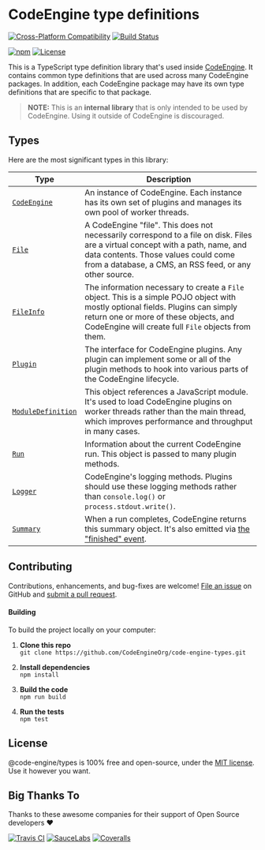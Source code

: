 CodeEngine type definitions
======================================

[![Cross-Platform Compatibility](https://engine.codes/img/badges/os-badges.svg)](https://github.com/CodeEngineOrg/code-engine-types/blob/master/.github/workflows/CI-CD.yaml)
[![Build Status](https://github.com/CodeEngineOrg/code-engine-types/workflows/CI-CD/badge.svg)](https://github.com/CodeEngineOrg/code-engine-types/blob/master/.github/workflows/CI-CD.yaml)

[![npm](https://img.shields.io/npm/v/@code-engine/types.svg)](https://www.npmjs.com/package/@code-engine/types)
[![License](https://img.shields.io/npm/l/@code-engine/types.svg)](LICENSE)



This is a TypeScript type definition library that's used inside [CodeEngine](https://engine.codes/). It contains common type definitions that are used across many CodeEngine packages. In addition, each CodeEngine package may have its own type definitions that are specific to that package.

> **NOTE:** This is an **internal library** that is only intended to be used by CodeEngine. Using it outside of CodeEngine is discouraged.



Types
-------------------------------
Here are the most significant types in this library:

|Type                                             |Description
|-------------------------------------------------|--------------------------------------------------------------------------------------------
|[`CodeEngine`](src/code-engine.d.ts)             |An instance of CodeEngine. Each instance has its own set of plugins and manages its own pool of worker threads.
|[`File`](src/file.d.ts)                          |A CodeEngine "file". This does not necessarily correspond to a file on disk. Files are a virtual concept with a path, name, and data contents. Those values could come from a database, a CMS, an RSS feed, or any other source.
|[`FileInfo`](src/file.d.ts)                      |The information necessary to create a `File` object. This is a simple POJO object with mostly optional fields. Plugins can simply return one or more of these objects, and CodeEngine will create full `File` objects from them.
|[`Plugin`](src/plugin.d.ts)                      |The interface for CodeEngine plugins. Any plugin can implement some or all of the plugin methods to hook into various parts of the CodeEngine lifecycle.
|[`ModuleDefinition`](src/module-definition.d.ts) |This object references a JavaScript module. It's used to load CodeEngine plugins on worker threads rather than the main thread, which improves performance and throughput in many cases.
|[`Run`](src/run.d.ts)                            |Information about the current CodeEngine run. This object is passed to many plugin methods.
|[`Logger`](src/logger.d.ts)                      |CodeEngine's logging methods. Plugins should use these logging methods rather than `console.log()` or `process.stdout.write()`.
|[`Summary`](src/summary.d.ts)                    |When a run completes, CodeEngine returns this summary object. It's also emitted via [the "finished" event](src/events.d.ts).



Contributing
--------------------------
Contributions, enhancements, and bug-fixes are welcome!  [File an issue](https://github.com/CodeEngineOrg/code-engine-types/issues) on GitHub and [submit a pull request](https://github.com/CodeEngineOrg/code-engine-types/pulls).

#### Building
To build the project locally on your computer:

1. __Clone this repo__<br>
`git clone https://github.com/CodeEngineOrg/code-engine-types.git`

2. __Install dependencies__<br>
`npm install`

3. __Build the code__<br>
`npm run build`

4. __Run the tests__<br>
`npm test`



License
--------------------------
@code-engine/types is 100% free and open-source, under the [MIT license](LICENSE). Use it however you want.



Big Thanks To
--------------------------
Thanks to these awesome companies for their support of Open Source developers ❤

[![Travis CI](https://engine.codes/img/badges/travis-ci.svg)](https://travis-ci.com)
[![SauceLabs](https://engine.codes/img/badges/sauce-labs.svg)](https://saucelabs.com)
[![Coveralls](https://engine.codes/img/badges/coveralls.svg)](https://coveralls.io)
